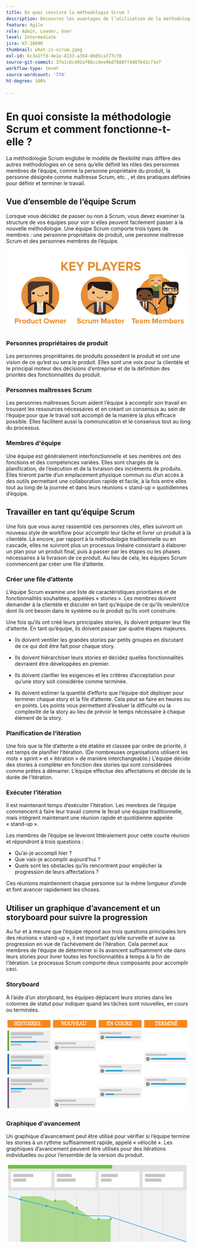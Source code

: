 ```yaml
---
title: En quoi consiste la méthodologie Scrum ?
description: Découvrez les avantages de l’utilisation de la méthodologie agile Scrum.
feature: Agile
role: Admin, Leader, User
level: Intermediate
jira: KT-10890
thumbnail: what-is-scrum.jpeg
exl-id: 6c3a1ffd-4e1e-4133-a354-0b05ca777cf8
source-git-commit: 37a1c8c492af68ccdee9bd7688ff4d07b41c71e7
workflow-type: tm+mt
source-wordcount: '774'
ht-degree: 100%

---
```


# En quoi consiste la méthodologie Scrum et comment fonctionne-t-elle ?

La méthodologie Scrum englobe le modèle de flexibilité mais diffère des autres méthodologies en ce sens qu’elle définit les rôles des personnes membres de l’équipe, comme la personne propriétaire du produit, la personne désignée comme maîtresse Scrum, etc. , et des pratiques définies pour définir et terminer le travail.

## Vue d’ensemble de l’équipe Scrum

Lorsque vous décidez de passer ou non à Scrum, vous devez examiner la structure de vos équipes pour voir si elles peuvent facilement passer à la nouvelle méthodologie. Une équipe Scrum comporte trois types de membres : une personne propriétaire de produit, une personne maîtresse Scrum et des personnes membres de l’équipe.

![Membres de l’équipe Scrum](assets/scrumteammembers-01.png)

### Personnes propriétaires de produit

Les personnes propriétaires de produits possèdent le produit et ont une vision de ce qu’est ou sera le produit. Elles sont une voix pour la clientèle et le principal moteur des décisions d’entreprise et de la définition des priorités des fonctionnalités du produit.


### Personnes maîtresses Scrum

Les personnes maîtresses Scrum aident l’équipe à accomplir son travail en trouvant les ressources nécessaires et en créant un consensus au sein de l’équipe pour que le travail soit accompli de la manière la plus efficace possible. Elles facilitent aussi la communication et le consensus tout au long du processus.


### Membres d&#39;équipe

Une équipe est généralement interfonctionnelle et ses membres ont des fonctions et des compétences variées. Elles sont chargés de la planification, de l’exécution et de la livraison des incréments de produits. Elles tireront partie d’un emplacement physique commun ou d’un accès à des outils permettant une collaboration rapide et facile, à la fois entre elles tout au long de la journée et dans leurs réunions « stand-up » quotidiennes d’équipe.


## Travailler en tant qu’équipe Scrum

Une fois que vous aurez rassemblé ces personnes clés, elles suivront un nouveau style de workflow pour accomplir leur tâche et livrer un produit à la clientèle. Là encore, par rapport à la méthodologie traditionnelle ou en cascade, elles ne suivront plus un processus linéaire consistant à élaborer un plan pour un produit final, puis à passer par les étapes ou les phases nécessaires à la livraison de ce produit. Au lieu de cela, les équipes Scrum commencent par créer une file d’attente.



### Créer une file d’attente

L’équipe Scrum examine une liste de caractéristiques prioritaires et de fonctionnalités souhaitées, appelées « stories ». Les membres doivent demander à la clientèle et discuter en tant qu’équipe de ce qu’ils veulent/ce dont ils ont besoin dans le système ou le produit qu’ils vont construire.


Une fois qu’ils ont créé leurs principales stories, ils doivent préparer leur file d’attente. En tant qu’équipe, ils doivent passer par quatre étapes majeures.


* Ils doivent ventiler les grandes stories par petits groupes en discutant de ce qui doit être fait pour chaque story.

* Ils doivent hiérarchiser leurs stories et décidez quelles fonctionnalités devraient être développées en premier.

* Ils doivent clarifier les exigences et les critères d’acceptation pour qu’une story soit considérée comme terminée.

* Ils doivent estimer la quantité d’efforts que l’équipe doit déployer pour terminer chaque story et la file d’attente. Cela peut se faire en heures ou en points. Les points vous permettent d’évaluer la difficulté ou la complexité de la story au lieu de prévoir le temps nécessaire à chaque élément de la story.


### Planification de l’itération

Une fois que la file d’attente a été établie et classée par ordre de priorité, il est temps de planifier l’itération. (De nombreuses organisations utilisent les mots « sprint » et « itération » de manière interchangeable.) L’équipe décide des stories à compléter en fonction des stories qui sont considérées comme prêtes à démarrer. L’équipe effectue des affectations et décide de la durée de l’itération.



### Exécuter l’itération

Il est maintenant temps d’exécuter l’itération. Les membres de l’équipe commencent à faire leur travail comme le ferait une équipe traditionnelle, mais intègrent maintenant une réunion rapide et quotidienne appelée « stand-up ».

Les membres de l’équipe se lèveront littéralement pour cette courte réunion et répondront à trois questions :

* Qu’ai-je accompli hier ?
* Que vais-je accomplir aujourd’hui ?
* Quels sont les obstacles qu’ils rencontrent pour empêcher la progression de leurs affectations ?


Ces réunions maintiennent chaque personne sur la même longueur d’onde et font avancer rapidement les choses.



## Utiliser un graphique d’avancement et un storyboard pour suivre la progression

Au fur et à mesure que l’équipe répond aux trois questions principales lors des réunions « stand-up », il est important qu’elle surveille et suive sa progression en vue de l’achèvement de l’itération. Cela permet aux membres de l’équipe de déterminer si ils avancent suffisamment vite dans leurs stories pour livrer toutes les fonctionnalités à temps à la fin de l’itération. Le processus Scrum comporte deux composants pour accomplir ceci.


### Storyboard

À l’aide d’un storyboard, les équipes déplacent leurs stories dans les colonnes de statut pour indiquer quand les tâches sont nouvelles, en cours ou terminées.

![Storyboard](assets/storyboard-01.png)


### Graphique d&#39;avancement

Un graphique d’avancement peut être utilisé pour vérifier si l’équipe termine les stories à un rythme suffisamment rapide, appelé « vélocité ». Les graphiques d’avancement peuvent être utilisés pour des itérations individuelles ou pour l’ensemble de la version du produit.

![Graphique d&#39;avancement](assets/burndown-01.png)
